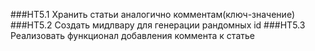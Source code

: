 ###HT5.1 Хранить статьи аналогично комментам(ключ-значение)
###HT5.2 Создать мидлвару для генерации рандомных id
###HT5.3 Реализовать функционал добавления коммента к статье